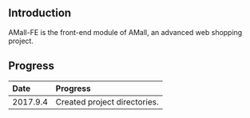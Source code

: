## Introduction
AMall-FE is the front-end module of AMall, an advanced web shopping project.

## Progress
| Date | Progress |
|:-----|:---------|
| 2017.9.4 | Created project directories. |
